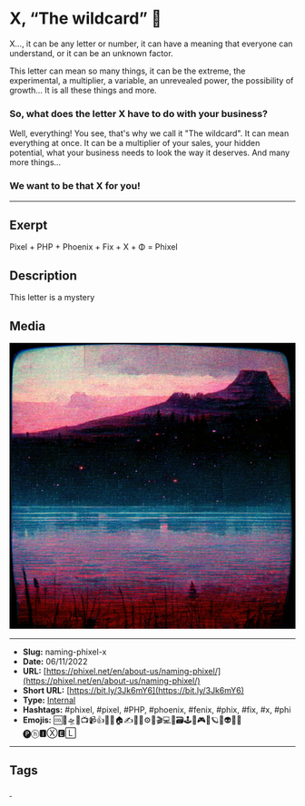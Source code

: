 # X, “The wildcard” 🎩
X..., it can be any letter or number, it can have a meaning that everyone can understand, or it can be an unknown factor.

This letter can mean so many things, it can be the extreme, the experimental, a multiplier, a variable, an unrevealed power, the possibility of growth… It is all these things and more.

### So, what does the letter X have to do with your business?
Well, everything! You see, that's why we call it "The wildcard".
It can mean everything at once. It can be a multiplier of your sales, your hidden potential, what your business needs to look the way it deserves. And many more things…
### We want to be that X for you!
------------
## Exerpt
Pixel + PHP + Phoenix + Fix + X + Φ = Phixel
## Description
This letter is a mystery
## Media
<img src="media/c5baa503/the-name-wildcard.jpg" loading="lazy"><br>

------------
- **Slug:** naming-phixel-x
- **Date:** 06/11/2022
- **URL:** [https://phixel.net/en/about-us/naming-phixel/](https://phixel.net/en/about-us/naming-phixel/)
- **Short URL:** [https://bit.ly/3Jk6mY6](https://bit.ly/3Jk6mY6)
- **Type:** [Internal](#internal)
- **Hashtags:** #phixel, #pixel, #PHP, #phoenix, #fenix, #phix, #fix, #x, #phi
- **Emojis:** 🆒🎨🛸📼📺📹👍🔗📝🏠✍️👨‍💻⚙️🔮🎬‍💻👑🗃️🕹️👾🎮📲🪐🌟👽🚀🌌
🅟ⓗ🅸Ⓧ🅴🄻

------------
## Tags
[ ](# )
